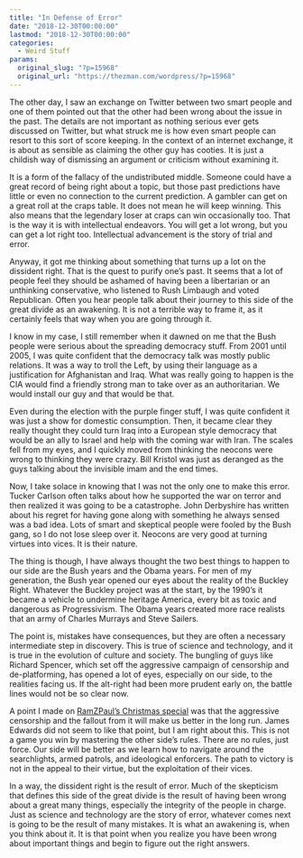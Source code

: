 ```yaml
---
title: "In Defense of Error"
date: "2018-12-30T00:00:00"
lastmod: "2018-12-30T00:00:00"
categories:
  - Weird Stuff
params:
  original_slug: "?p=15968"
  original_url: "https://thezman.com/wordpress/?p=15968"
---
```


The other day, I saw an exchange on Twitter between two smart people and
one of them pointed out that the other had been wrong about the issue in
the past. The details are not important as nothing serious ever gets
discussed on Twitter, but what struck me is how even smart people can
resort to this sort of score keeping. In the context of an internet
exchange, it is about as sensible as claiming the other guy has cooties.
It is just a childish way of dismissing an argument or criticism without
examining it.

It is a form of the fallacy of the undistributed middle. Someone could
have a great record of being right about a topic, but those past
predictions have little or even no connection to the current prediction.
A gambler can get on a great roll at the craps table. It does not mean
he will keep winning. This also means that the legendary loser at craps
can win occasionally too. That is the way it is with intellectual
endeavors. You will get a lot wrong, but you can get a lot right too.
Intellectual advancement is the story of trial and error.

Anyway, it got me thinking about something that turns up a lot on the
dissident right. That is the quest to purify one’s past. It seems that a
lot of people feel they should be ashamed of having been a libertarian
or an unthinking conservative, who listened to Rush Limbaugh and voted
Republican. Often you hear people talk about their journey to this side
of the great divide as an awakening. It is not a terrible way to frame
it, as it certainly feels that way when you are going through it.

I know in my case, I still remember when it dawned on me that the Bush
people were serious about the spreading democracy stuff. From 2001 until
2005, I was quite confident that the democracy talk was mostly public
relations. It was a way to troll the Left, by using their language as a
justification for Afghanistan and Iraq. What was really going to happen
is the CIA would find a friendly strong man to take over as an
authoritarian. We would install our guy and that would be that.

Even during the election with the purple finger stuff, I was quite
confident it was just a show for domestic consumption. Then, it became
clear they really thought they could turn Iraq into a European style
democracy that would be an ally to Israel and help with the coming war
with Iran. The scales fell from my eyes, and I quickly moved from
thinking the neocons were wrong to thinking they were crazy. Bill
Kristol was just as deranged as the guys talking about the invisible
imam and the end times.

Now, I take solace in knowing that I was not the only one to make this
error. Tucker Carlson often talks about how he supported the war on
terror and then realized it was going to be a catastrophe. John
Derbyshire has written about his regret for having gone along with
something he always sensed was a bad idea. Lots of smart and skeptical
people were fooled by the Bush gang, so I do not lose sleep over it.
Neocons are very good at turning virtues into vices. It is their nature.

The thing is though, I have always thought the two best things to happen
to our side are the Bush years and the Obama years. For men of my
generation, the Bush year opened our eyes about the reality of the
Buckley Right. Whatever the Buckley project was at the start, by the
1990’s it became a vehicle to undermine heritage America, every bit as
toxic and dangerous as Progressivism. The Obama years created more race
realists that an army of Charles Murrays and Steve Sailers.

The point is, mistakes have consequences, but they are often a necessary
intermediate step in discovery. This is true of science and technology,
and it is true in the evolution of culture and society. The bungling of
guys like Richard Spencer, which set off the aggressive campaign of
censorship and de-platforming, has opened a lot of eyes, especially on
our side, to the realities facing us. If the alt-right had been more
prudent early on, the battle lines would not be so clear now.

A point I made on [RamZPaul’s Christmas
special](https://www.youtube.com/watch?v=6xzzUa7-VAw) was that the
aggressive censorship and the fallout from it will make us better in the
long run. James Edwards did not seem to like that point, but I am right
about this. This is not a game you win by mastering the other side’s
rules. There are no rules, just force. Our side will be better as we
learn how to navigate around the searchlights, armed patrols, and
ideological enforcers. The path to victory is not in the appeal to their
virtue, but the exploitation of their vices.

In a way, the dissident right is the result of error. Much of the
skepticism that defines this side of the great divide is the result of
having been wrong about a great many things, especially the integrity of
the people in charge. Just as science and technology are the story of
error, whatever comes next is going to be the result of many mistakes.
It is what an awakening is, when you think about it. It is that point
when you realize you have been wrong about important things and begin to
figure out the right answers.
